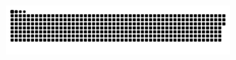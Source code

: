 ![Snake Game](https://github.com/kaanreal/Contribution-Snake/blob/eecbf705debbd04fabfbfe198addb0b6353bbd06/only-svg/github-contribution-grid-snake-dark.svg)
